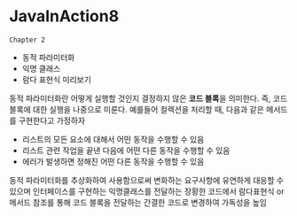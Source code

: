 # JavaInAction8

`Chapter 2`
- 동적 파라미터화
- 익명 클래스
- 람다 표현식 미리보기

동적 파라미터화란 어떻게 실행할 것인지 결정하지 않은 **코드 블록**을 의미한다. 즉, 코드 블록에 대한 실행을 나중으로 미룬다. 
예를들어 컬렉션을 처리할 때, 다음과 같은 메서드를 구현한다고 가정하자
- 리스트의 모든 요소에 대해서 어떤 동작을 수행할 수 있음
- 리스트 관련 작업을 끝낸 다음에 어떤 다른 동작을 수행할 수 있음
- 에러가 발생하면 정해진 어떤 다른 동작을 수행할 수 있음

동적 파라미터화를 추상화하여 사용함으로써 변화하는 요구사항에 유연하게 대응할 수 있으며 인터페이스를 구현하는 익명클래스를 전달하는 장황한 코드에서 람다표현식 or 메서드 참조를 통해 코드 블록을 전달하는 간결한 코드로 변경하여 가독성을 높임
